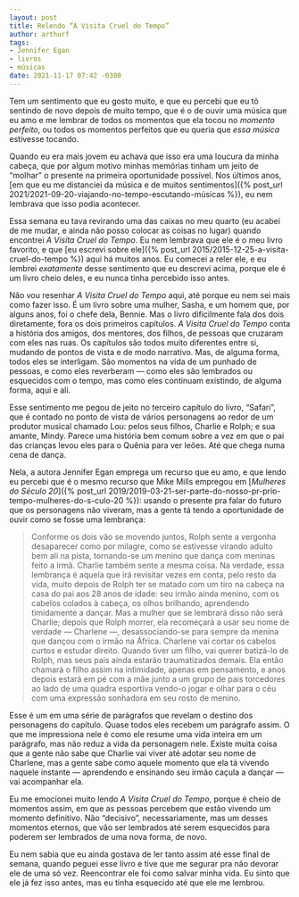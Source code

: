 ```yaml
---
layout: post
title: Relendo “A Visita Cruel do Tempo”
author: arthurf
tags:
- Jennifer Egan
- livros
- músicas
date: 2021-11-17 07:42 -0300
---
```

Tem um sentimento que eu gosto muito, e que eu percebi que eu tô sentindo de novo depois de muito tempo, que é o de ouvir uma música que eu amo e me lembrar de todos os momentos que ela tocou no *momento perfeito*, ou todos os momentos perfeitos que eu queria que *essa música* estivesse tocando.

Quando eu era mais jovem eu achava que isso era uma loucura da minha cabeça, que por algum motivo minhas memórias tinham um jeito de “molhar” o presente na primeira oportunidade possível. Nos últimos anos, [em que eu me distanciei da música e de muitos sentimentos]({% post_url 2021/2021-09-20-viajando-no-tempo-escutando-músicas %}), eu nem lembrava que isso podia acontecer.

Essa semana eu tava revirando uma das caixas no meu quarto (eu acabei de me mudar, e ainda não posso colocar as coisas no lugar) quando encontrei *A Visita Cruel do Tempo*. Eu nem lembrava que ele é o meu livro favorito, e que [eu escrevi sobre ele]({% post_url 2015/2015-12-25-a-visita-cruel-do-tempo %}) aqui há muitos anos. Eu comecei a reler ele, e eu lembrei *exatamente* desse sentimento que eu descrevi acima, porque ele é um livro cheio deles, e eu nunca tinha percebido isso antes.

Não vou resenhar *A Visita Cruel do Tempo* aqui, até porque eu nem sei mais como fazer isso. É um livro sobre uma mulher, Sasha, e um homem que, por alguns anos, foi o chefe dela, Bennie. Mas o livro dificilmente fala dos dois diretamente, fora os dois primeiros capítulos. *A Visita Cruel do Tempo* conta a história dos amigos, dos mentores, dos filhos, de pessoas que cruzaram com eles nas ruas. Os capítulos são todos muito diferentes entre si, mudando de pontos de vista e de modo narrativo. Mas, de alguma forma, todos eles se interligam. São momentos na vida de um punhado de pessoas, e como eles reverberam — como eles são lembrados ou esquecidos com o tempo, mas como eles continuam existindo, de alguma forma, aqui e ali.

Esse sentimento me pegou de jeito no terceiro capítulo do livro, “Safari”, que é contado no ponto de vista de vários personagens ao redor de um produtor musical chamado Lou: pelos seus filhos, Charlie e Rolph; e sua amante, Mindy. Parece uma história bem comum sobre a vez em que o pai das crianças levou eles para o Quênia para ver leões. Até que chega numa cena de dança.

Nela, a autora Jennifer Egan emprega um recurso que eu amo, e que lendo eu percebi que é o mesmo recurso que Mike Mills empregou em [*Mulheres do Século 20*]({% post_url 2019/2019-03-21-ser-parte-do-nosso-pr-prio-tempo-mulheres-do-s-culo-20 %}): usando o presente pra falar do futuro que os personagens não viveram, mas a gente tá tendo a oportunidade de ouvir como se fosse uma lembrança:

> Conforme os dois vão se movendo juntos, Rolph sente a vergonha desaparecer como por milagre, como se estivesse virando adulto bem ali na pista, tornando-se um menino que dança com meninas feito a irmã. Charlie também sente a mesma coisa. Na verdade, essa lembrança é aquela que irá revisitar vezes em conta, pelo resto da vida, muito depois de Rolph ter se matado com um tiro na cabeça na casa do pai aos 28 anos de idade: seu irmão ainda menino, com os cabelos colados à cabeça, os olhos brilhando, aprendendo timidamente a dançar. Mas a mulher que se lembrará disso não será Charlie; depois que Rolph morrer, ela recomeçará a usar seu nome de verdade — Charlene —, desassociando-se para sempre da menina que dançou com o irmão na África. Charlene vai cortar os cabelos curtos e estudar direito. Quando tiver um filho, vai querer batizá-lo de Rolph, mas seus pais ainda estarão traumatizados demais. Ela então chamará o filho assim na intimidade, apenas em pensamento, e anos depois estará em pé com a mãe junto a um grupo de pais torcedores ao lado de uma quadra esportiva vendo-o jogar e olhar para o céu com uma expressão sonhadora em seu rosto de menino.

Esse é um em uma série de parágrafos que revelam o destino dos personagens do capítulo. Quase todos eles recebem um parágrafo assim. O que me impressiona nele é como ele resume uma vida inteira em um parágrafo, mas não reduz a vida da personagem nele. Existe muita coisa que a gente não sabe que Charlie vai viver até adotar seu nome de Charlene, mas a gente sabe como aquele momento que ela tá vivendo naquele instante — aprendendo e ensinando seu irmão caçula a dançar — vai acompanhar ela.

Eu me emocionei muito lendo *A Visita Cruel do Tempo*, porque é cheio de momentos assim, em que as pessoas percebem que estão vivendo um momento definitivo. Não “decisivo”, necessariamente, mas um desses momentos eternos, que vão ser lembrados até serem esquecidos para poderem ser lembrados de uma nova forma, de novo.

Eu nem sabia que eu ainda gostava de ler tanto assim até esse final de semana, quando peguei esse livro e tive que me segurar pra não devorar ele de uma só vez. Reencontrar ele foi como salvar minha vida. Eu sinto que ele já fez isso antes, mas eu tinha esquecido até que ele me lembrou.
